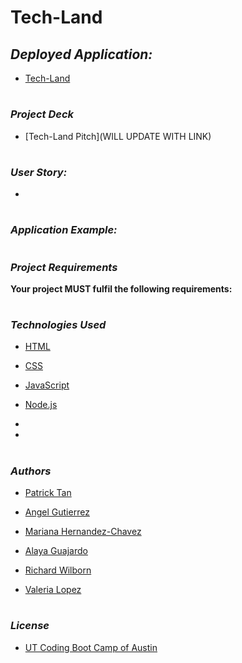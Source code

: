 # **Tech-Land**

## *Deployed Application:*

- [Tech-Land](https://safe-earth-46803.herokuapp.com/)
#
### *Project Deck*

- [Tech-Land Pitch](WILL UPDATE WITH LINK)
#
### *User Story:*
- 
#
### *Application Example:*
#
### *Project Requirements*


**Your project MUST fulfil the following requirements:**
#
### *Technologies Used*

- [HTML](https://www.w3schools.com/html/)

- [CSS](https://www.w3schools.com/css/default.asp)

- [JavaScript](https://www.javascript.com/)

- [Node.js](https://nodejs.org/en/)

-

-
#
### *Authors*

- [Patrick Tan](https://github.com/patctan)

- [Angel Gutierrez ](https://github.com/angeltried)

- [Mariana Hernandez-Chavez](https://github.com/Mariana21hch)

- [Alaya Guajardo](https://github.com/alayaa10)

- [Richard Wilborn](https://github.com/richardwilborn)

- [Valeria Lopez](https://github.com/valopezs)
#
### *License*

- [UT Coding Boot Camp of Austin](https://techbootcamps.utexas.edu/coding/)